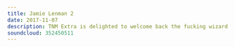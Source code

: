 ```yaml
---
title: Jamie Lenman 2
date: 2017-11-07
description: TNM Extra is delighted to welcome back the fucking wizard that is Mr Jamie Lenman. We discuss his new album Devolver, the state of the world, Club Tropicana, Green Day and whatever else our heart desires in this wonderful TNM Extra. Jamie is one of the best. Listen to his new album.
soundcloud: 352450511
---
```

